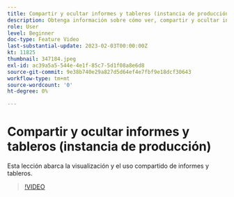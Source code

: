 ```yaml
---
title: Compartir y ocultar informes y tableros (instancia de producción)
description: Obtenga información sobre cómo ver, compartir y ocultar informes y tableros.
role: User
level: Beginner
doc-type: Feature Video
last-substantial-update: 2023-02-03T00:00:00Z
kt: 11825
thumbnail: 347184.jpeg
exl-id: ac39a5a5-544e-4e1f-85c7-5d1f08a8e6d8
source-git-commit: 9e38b740e29a827d5d64ef4e7fbf9e18dcf30643
workflow-type: tm+mt
source-wordcount: '0'
ht-degree: 0%

---
```


# Compartir y ocultar informes y tableros (instancia de producción)

Esta lección abarca la visualización y el uso compartido de informes y tableros.

>[!VIDEO](https://video.tv.adobe.com/v/347184/?quality=12&learn=on)
